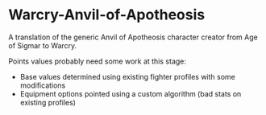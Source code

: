 # Warcry-Anvil-of-Apotheosis

A translation of the generic Anvil of Apotheosis character creator from Age of Sigmar to Warcry.

Points values probably need some work at this stage:
- Base values determined using existing fighter profiles with some modifications
- Equipment options pointed using a custom algorithm (bad stats on existing profiles)
